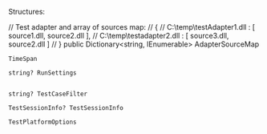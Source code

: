 Structures: 

  // Test adapter and array of sources map:
    // { 
    //   C:\temp\testAdapter1.dll : [ source1.dll, source2.dll ], 
    //   C:\temp\testadapter2.dll : [ source3.dll, source2.dll ]
    // }
    public Dictionary<string, IEnumerable<string>> AdapterSourceMap 


    TimeSpan

    string? RunSettings 


    string? TestCaseFilter 

    TestSessionInfo? TestSessionInfo 

    TestPlatformOptions